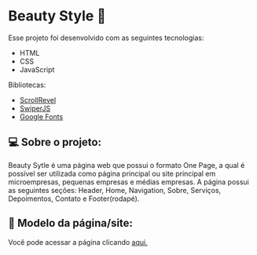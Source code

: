  # Beauty Style 💇

<p>Esse projeto foi desenvolvido com as seguintes tecnologias: </p>
<ul>
  <li>HTML</li>
  <li>CSS</li>
  <li>JavaScript</li>
</ul>

<p>Bibliotecas: </p>
<ul>
  <li><a href="https://scrollrevealjs.org/">ScrollRevel</a></li>
  <li><a href="https://github.com/nolimits4web/Swiper">SwiperJS</a></li>
  <li><a href="https://fonts.google.com/">Google Fonts</a></li>
</ul>

<h2>💻 Sobre o projeto: </h2>
<p>
  Beauty Sytle é uma página web que possui o formato One Page, a qual é possível ser utilizada como página principal ou site principal em         microempresas, pequenas empresas e médias empresas. 
  A página possui as seguintes seções: Header, Home, Navigation, Sobre, Serviços, Depoimentos, Contato e Footer(rodapé).
</p>

<h2>🔖 Modelo da página/site: </h2>
<p>
  Você pode acessar a página clicando <a href="https://davilucena222.github.io/Beauty-Style/">aqui.</a>
</p>
